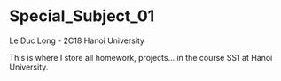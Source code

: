 # Special_Subject_01
Le Duc Long - 2C18 Hanoi University

This is where I store all homework, projects... in the course SS1 at Hanoi University.
